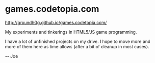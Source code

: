 # games.codetopia.com

http://groundh0g.github.io/games.codetopia.com/

My experiments and tinkerings in HTML5/JS game programming.

I have a lot of unfinished projects on my drive. I hope to move more and more of them here as time allows (after a bit of cleanup in most cases).

-- Joe
